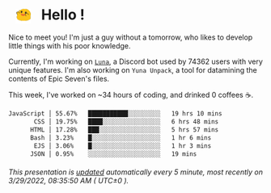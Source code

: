 <h1>   <img src="./spoink.gif" style="vertical-align:middle;" width="30px">   Hello ! </h1>

Nice to meet you! I'm just a guy without a tomorrow, who likes to develop little things with his poor knowledge.

Currently, I'm working on <a href='https://github.com/Asgarrrr/Luna'>`Luna`</a>, a Discord bot used by 74362 users with very unique features. I'm also working on `Yuna Unpack`, a tool for datamining the contents of Epic Seven's files.

This week, I've worked on ~34 hours of coding, and drinked 0 coffees ☕.

```
JavaScript │ 55.67%   ███████████░░░░░░░░░   19 hrs 10 mins
       CSS │ 19.75%   ████░░░░░░░░░░░░░░░░   6 hrs 48 mins
      HTML │ 17.28%   ███░░░░░░░░░░░░░░░░░   5 hrs 57 mins
      Bash │ 3.23%    █░░░░░░░░░░░░░░░░░░░   1 hr 6 mins
       EJS │ 3.06%    █░░░░░░░░░░░░░░░░░░░   1 hr 3 mins
      JSON │ 0.95%    ░░░░░░░░░░░░░░░░░░░░   19 mins
```

###### This presentation is [updated](https://github.com/Asgarrrr) automatically every 5 minute, most recently on 3/29/2022, 08:35:50 AM ( UTC±0 ).